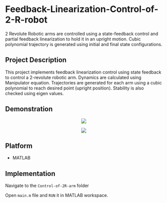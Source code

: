 # Feedback-Linearization-Control-of-2-R-robot
2 Revolute Robotic arms are controlled using a state-feedback control and partial feedback linearization to hold it in an upright motion. 
Cubic polynomial trajectory is generated using initial and final state configurations.

## Project Description
This project implements feedback linearization control using state feedback to control a 2-revolute robotic arm. Dynamics are calculated using Manipulator equation.
Trajectories are generated for each arm using a cubic polynomial to reach desired point (upright position). Stability is also checked using eigen values. 

## Demonstration
<p align="center">
  <img src="Control-of-2-R-arm/rrbot_1.png" />
</p>

<p align="center">
  <img src="Control-of-2-R-arm/rrbot_2.png"  />
</p>


## Platform
* MATLAB

## Implementation
 
Navigate to the ```Control-of-2R-arm``` folder

Open ```main.m``` file and ```RUN``` it in MATLAB workspace.
